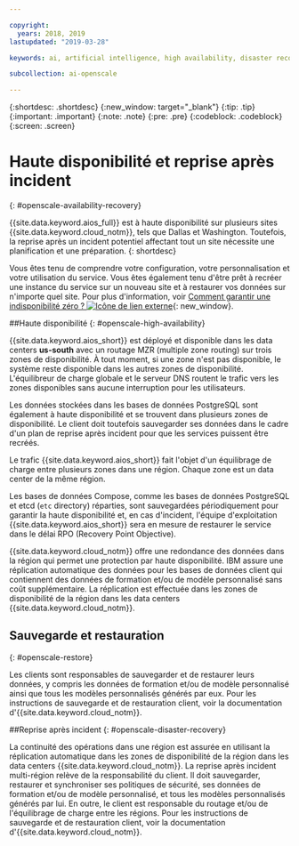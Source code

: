 ```yaml
---

copyright:
  years: 2018, 2019
lastupdated: "2019-03-28"

keywords: ai, artificial intelligence, high availability, disaster recovery, recovery, load-balancing, postgres

subcollection: ai-openscale

---
```


{:shortdesc: .shortdesc}
{:new_window: target="_blank"}
{:tip: .tip}
{:important: .important}
{:note: .note}
{:pre: .pre}
{:codeblock: .codeblock}
{:screen: .screen}

# Haute disponibilité et reprise après incident
{: #openscale-availability-recovery}

{{site.data.keyword.aios_full}} est à haute disponibilité sur plusieurs sites {{site.data.keyword.cloud_notm}}, tels que Dallas et Washington.
Toutefois, la reprise après un incident potentiel affectant tout un site nécessite une planification et une préparation.
{: shortdesc}

Vous êtes tenu de comprendre votre configuration, votre personnalisation et votre utilisation du service.
Vous êtes également tenu d'être prêt à recréer une instance du service sur un nouveau site et à restaurer vos données sur n'importe quel site.
Pour plus d'information, voir [Comment garantir une indisponibilité zéro ?
![Icône de lien externe](../../icons/launch-glyph.svg "Icône de lien externe")](/docs/overview?topic=overview-zero-downtime#zero-downtime){: new_window}.

##Haute disponibilité 
{: #openscale-high-availability}

{{site.data.keyword.aios_short}} est déployé et disponible dans les data centers
**us-south** avec un routage MZR (multiple zone routing) sur trois zones de disponibilité.
À tout moment, si une zone n'est pas disponible, le système reste disponible dans les autres zones de disponibilité.
L'équilibreur de charge globale et le serveur DNS routent le trafic vers les zones disponibles sans aucune interruption pour les utilisateurs.

Les données stockées dans les bases de données PostgreSQL sont également à haute disponibilité et se trouvent dans plusieurs zones de disponibilité.
Le client doit toutefois sauvegarder ses données dans le cadre d'un plan de reprise après incident pour que les services puissent être recréés.

Le trafic {{site.data.keyword.aios_short}} fait l'objet d'un équilibrage de charge entre plusieurs zones dans une région.
Chaque zone est un data center de la même région.  

Les bases de données Compose, comme les bases de données PostgreSQL et etcd (<code>etc</code> directory) réparties,
sont sauvegardées périodiquement pour garantir la haute disponibilité et, en cas d'incident,
l'équipe d'exploitation {{site.data.keyword.aios_short}} sera en mesure de restaurer le service dans le délai RPO (Recovery Point Objective).
 
{{site.data.keyword.cloud_notm}} offre une redondance des données dans la région qui permet une protection par haute disponibilité.
IBM assure une réplication automatique des données pour les bases de données client qui contiennent des données de formation et/ou de modèle personnalisé sans coût supplémentaire.
La réplication est effectuée dans les zones de disponibilité de la région dans les data centers {{site.data.keyword.cloud_notm}}.
 
## Sauvegarde et restauration
{: #openscale-restore}

Les clients sont responsables de sauvegarder et de restaurer leurs données,
y compris les données de formation et/ou de modèle personnalisé ainsi que tous les modèles personnalisés générés par eux.
Pour les instructions de sauvegarde et de restauration client, voir la documentation d'{{site.data.keyword.cloud_notm}}.
 
##Reprise après incident
{: #openscale-disaster-recovery}

La continuité des opérations dans une région est assurée en
utilisant la réplication automatique dans les zones de disponibilité de la région dans les data centers {{site.data.keyword.cloud_notm}}.
La reprise après incident multi-région relève de la responsabilité du client.
Il doit sauvegarder, restaurer et synchroniser
ses politiques de sécurité, ses données de formation et/ou de modèle personnalisé, et tous les modèles personnalisés générés par lui.
En outre, le client est responsable du routage et/ou de l'équilibrage de charge entre les régions.
Pour les instructions de sauvegarde et de restauration client, voir la documentation d'{{site.data.keyword.cloud_notm}}.
